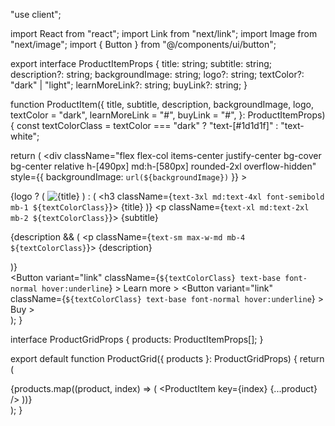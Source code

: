 "use client";

import React from "react";
import Link from "next/link";
import Image from "next/image";
import { Button } from "@/components/ui/button";

export interface ProductItemProps {
  title: string;
  subtitle: string;
  description?: string;
  backgroundImage: string;
  logo?: string;
  textColor?: "dark" | "light";
  learnMoreLink?: string;
  buyLink?: string;
}

function ProductItem({
  title,
  subtitle,
  description,
  backgroundImage,
  logo,
  textColor = "dark",
  learnMoreLink = "#",
  buyLink = "#",
}: ProductItemProps) {
  const textColorClass = textColor === "dark" ? "text-[#1d1d1f]" : "text-white";

  return (
    <div
      className="flex flex-col items-center justify-center bg-cover bg-center relative h-[490px] md:h-[580px] rounded-2xl overflow-hidden"
      style={{ backgroundImage: `url(${backgroundImage})` }}
    >
      <div className="text-center z-10 px-6 flex flex-col items-center">
        {logo ? (
          <Image
            src={logo}
            alt={title}
            width={120}
            height={48}
            className="mb-4"
          />
        ) : (
          <h3 className={`text-3xl md:text-4xl font-semibold mb-1 ${textColorClass}`}>
            {title}
          </h3>
        )}
        <p className={`text-xl md:text-2xl mb-2 ${textColorClass}`}>
          {subtitle}
        </p>
        {description && (
          <p className={`text-sm max-w-md mb-4 ${textColorClass}`}>
            {description}
          </p>
        )}
        <div className="flex items-center justify-center gap-4 mt-3">
          <Link href={learnMoreLink}>
            <Button
              variant="link"
              className={`${textColorClass} text-base font-normal hover:underline`}
            >
              Learn more &gt;
            </Button>
          </Link>
          <Link href={buyLink}>
            <Button
              variant="link"
              className={`${textColorClass} text-base font-normal hover:underline`}
            >
              Buy &gt;
            </Button>
          </Link>
        </div>
      </div>
    </div>
  );
}

interface ProductGridProps {
  products: ProductItemProps[];
}

export default function ProductGrid({ products }: ProductGridProps) {
  return (
    <div className="grid grid-cols-1 md:grid-cols-2 gap-3 px-3 my-3">
      {products.map((product, index) => (
        <ProductItem key={index} {...product} />
      ))}
    </div>
  );
}
